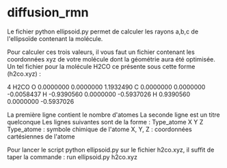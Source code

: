 
# diffusion_rmn
Le fichier python ellipsoid.py permet de calculer les rayons a,b,c de l'ellipsoïde contenant la molécule.

Pour calculer ces trois valeurs, il vous faut un fichier contenant les coordonnées xyz de votre molécule dont la géométrie aura été optimisée.
Un tel fichier pour la molécule H2CO ce présente sous cette forme (h2co.xyz) :

4
H2CO
O     0.0000000    0.0000000    1.1932490 
C     0.0000000    0.0000000   -0.0058437 
H    -0.9390560    0.0000000   -0.5937026 
H     0.9390560    0.0000000   -0.5937026 

La première ligne contient le nombre d'atomes
La seconde ligne est un titre quelconque
Les lignes suivantes sont de la forme : Type_atome X Y Z
Type_atome : symbole chimique de l'atome
X, Y, Z : coordonnées cartésiennes de l'atome

Pour lancer le script python ellipsoid.py sur le fichier h2co.xyz, il suffit de taper la commande :
run ellipsoid.py h2co.xyz

